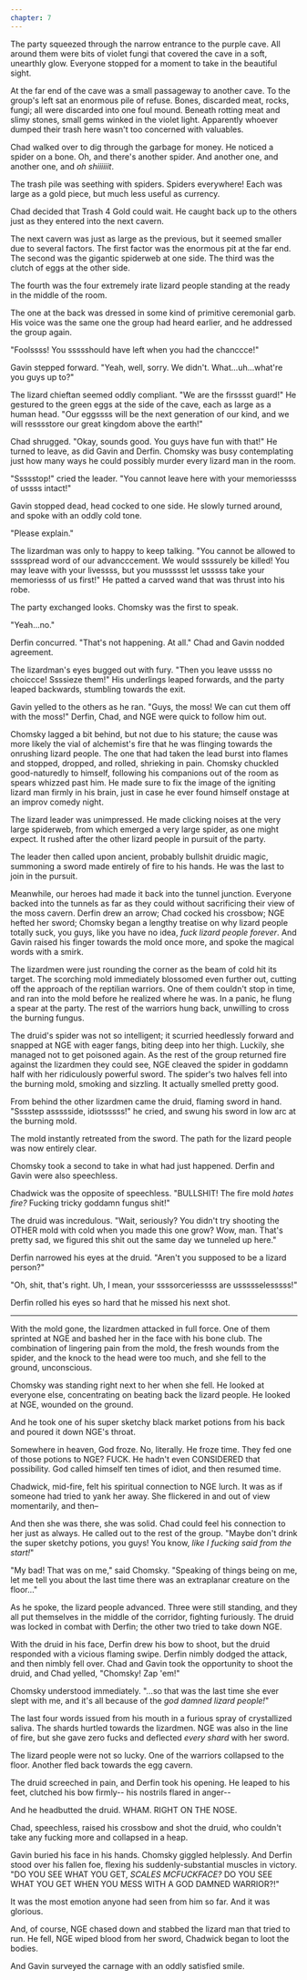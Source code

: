 ```yaml
---
chapter: 7
---
```


The party squeezed through the narrow entrance to the purple cave. All around them were bits of violet fungi that covered the cave in a soft, unearthly glow. Everyone stopped for a moment to take in the beautiful sight.

At the far end of the cave was a small passageway to another cave. To the group's left sat an enormous pile of refuse. Bones, discarded meat, rocks, fungi; all were discarded into one foul mound. Beneath rotting meat and slimy stones, small gems winked in the violet light. Apparently whoever dumped their trash here wasn't too concerned with valuables.

Chad walked over to dig through the garbage for money. He noticed a spider on a bone. Oh, and there's another spider. And another one, and another one, and _oh shiiiiiit_.

<!--more-->

The trash pile was seething with spiders. Spiders everywhere! Each was large as a gold piece, but much less useful as currency.

Chad decided that Trash 4 Gold could wait. He caught back up to the others just as they entered into the next cavern.

The next cavern was just as large as the previous, but it seemed smaller due to several factors. The first factor was the enormous pit at the far end. The second was the gigantic spiderweb at one side. The third was the clutch of eggs at the other side.

The fourth was the four extremely irate lizard people standing at the ready in the middle of the room.

The one at the back was dressed in some kind of primitive ceremonial garb. His voice was the same one the group had heard earlier, and he addressed the group again.

"Foolssss! You ssssshould have left when you had the chanccce!"

Gavin stepped forward. "Yeah, well, sorry. We didn't. What...uh...what're you guys up to?"

The lizard chieftan seemed oddly compliant. "We are the firsssst guard!" He gestured to the green eggs at the side of the cave, each as large as a human head. "Our eggssss will be the next generation of our kind, and we will resssstore our great kingdom above the earth!"

Chad shrugged. "Okay, sounds good. You guys have fun with that!" He turned to leave, as did Gavin and Derfin. Chomsky was busy contemplating just how many ways he could possibly murder every lizard man in the room.

"Ssssstop!" cried the leader. "You cannot leave here with your memoriessss of ussss intact!"

Gavin stopped dead, head cocked to one side. He slowly turned around, and spoke with an oddly cold tone.

"Please explain."

The lizardman was only to happy to keep talking. "You cannot be allowed to sssspread word of our advancccement. We would ssssurely be killed! You may leave with your livessss, but you mussssst let usssss take your memoriesss of us first!" He patted a carved wand that was thrust into his robe.

The party exchanged looks. Chomsky was the first to speak.

"Yeah...no."

Derfin concurred. "That's not happening. At all." Chad and Gavin nodded agreement.

The lizardman's eyes bugged out with fury. "Then you leave ussss no choiccce! Ssssieze them!" His underlings leaped forwards, and the party leaped backwards, stumbling towards the exit.

Gavin yelled to the others as he ran. "Guys, the moss! We can cut them off with the moss!" Derfin, Chad, and NGE were quick to follow him out.

Chomsky lagged a bit behind, but not due to his stature; the cause was more likely the vial of alchemist's fire that he was flinging towards the onrushing lizard people. The one that had taken the lead burst into flames and stopped, dropped, and rolled, shrieking in pain. Chomsky chuckled good-naturedly to himself, following his companions out of the room as spears whizzed past him. He made sure to fix the image of the igniting lizard man firmly in his brain, just in case he ever found himself onstage at an improv comedy night.

The lizard leader was unimpressed. He made clicking noises at the very large spiderweb, from which emerged a very large spider, as one might expect. It rushed after the other lizard people in pursuit of the party.

The leader then called upon ancient, probably bullshit druidic magic, summoning a sword made entirely of fire to his hands. He was the last to join in the pursuit.

Meanwhile, our heroes had made it back into the tunnel junction. Everyone backed into the tunnels as far as they could without sacrificing their view of the moss cavern. Derfin drew an arrow; Chad cocked his crossbow; NGE hefted her sword; Chomsky began a lengthy treatise on why lizard people totally suck, you guys, like you have no idea, _fuck lizard people forever_. And Gavin raised his finger towards the mold once more, and spoke the magical words with a smirk.

The lizardmen were just rounding the corner as the beam of cold hit its target. The scorching mold immediately blossomed even further out, cutting off the approach of the reptilian warriors. One of them couldn't stop in time, and ran into the mold before he realized where he was. In a panic, he flung a spear at the party. The rest of the warriors hung back, unwilling to cross the burning fungus.

The druid's spider was not so intelligent; it scurried heedlessly forward and snapped at NGE with eager fangs, biting deep into her thigh. Luckily, she managed not to get poisoned again. As the rest of the group returned fire against the lizardmen they could see, NGE cleaved the spider in goddamn half with her ridiculously powerful sword. The spider's two halves fell into the burning mold, smoking and sizzling. It actually smelled pretty good.

From behind the other lizardmen came the druid, flaming sword in hand. "Sssstep assssside, idiotsssss!" he cried, and swung his sword in  low arc at the burning mold.

The mold instantly retreated from the sword. The path for the lizard people was now entirely clear.

Chomsky took a second to take in what had just happened. Derfin and Gavin were also speechless.

Chadwick was the opposite of speechless. "BULLSHIT! The fire mold _hates fire?_ Fucking tricky goddamn fungus shit!"

The druid was incredulous. "Wait, seriously? You didn't try shooting the OTHER mold with cold when you made this one grow? Wow, man. That's pretty sad, we figured this shit out the same day we tunneled up here."

Derfin narrowed his eyes at the druid. "Aren't you supposed to be a lizard person?"

"Oh, shit, that's right. Uh, I mean, your ssssorceriessss are ussssselesssss!"

Derfin rolled his eyes so hard that he missed his next shot.

------------------------------

With the mold gone, the lizardmen attacked in full force. One of them sprinted at NGE and bashed her in the face with his bone club. The combination of lingering pain from the mold, the fresh wounds from the spider, and the knock to the head were too much, and she fell to the ground, unconscious.

Chomsky was standing right next to her when she fell. He looked at everyone else, concentrating on beating back the lizard people. He looked at NGE, wounded on the ground.

And he took one of his super sketchy black market potions from his back and poured it down NGE's throat.

Somewhere in heaven, God froze. No, literally. He froze time. They fed one of those potions to NGE? FUCK. He hadn't even CONSIDERED that possibility. God called himself ten times of idiot, and then resumed time.

Chadwick, mid-fire, felt his spiritual connection to NGE lurch. It was as if someone had tried to yank her away. She flickered in and out of view momentarily, and then–

And then she was there, she was solid. Chad could feel his connection to her just as always. He called out to the rest of the group. "Maybe don't drink the super sketchy potions, you guys! You know, _like I fucking said from the start!_"

"My bad! That was on me," said Chomsky. "Speaking of things being on me, let me tell you about the last time there was an extraplanar creature on the floor..."

As he spoke, the lizard people advanced. Three were still standing, and they all put themselves in the middle of the corridor, fighting furiously. The druid was locked in combat with Derfin; the other two tried to take down NGE.

With the druid in his face, Derfin drew his bow to shoot, but the druid responded with a vicious flaming swipe. Derfin nimbly dodged the attack, and then nimbly fell over. Chad and Gavin took the opportunity to shoot the druid, and Chad yelled, "Chomsky! Zap 'em!"

Chomsky understood immediately. "...so that was the last time she ever slept with me, and it's all because of the _god damned lizard people!_"

The last four words issued from his mouth in a furious spray of crystallized saliva. The shards hurtled towards the lizardmen. NGE was also in the line of fire, but she gave zero fucks and deflected _every shard_ with her sword.

The lizard people were not so lucky. One of the warriors collapsed to the floor. Another fled back towards the egg cavern.

The druid screeched in pain, and Derfin took his opening. He leaped to his feet, clutched his bow firmly-- his nostrils flared in anger--

And he headbutted the druid. WHAM. RIGHT ON THE NOSE.

Chad, speechless, raised his crossbow and shot the druid, who couldn't take any fucking more and collapsed in a heap.

Gavin buried his face in his hands. Chomsky giggled helplessly. And Derfin stood over his fallen foe, flexing his suddenly-substantial muscles in victory. "DO YOU SEE WHAT YOU GET, _SCALES MCFUCKFACE?_ DO YOU SEE WHAT YOU GET WHEN YOU MESS WITH A GOD DAMNED WARRIOR?!"

It was the most emotion anyone had seen from him so far. And it was glorious.

And, of course, NGE chased down and stabbed the lizard man that tried to run. He fell, NGE wiped blood from her sword, Chadwick began to loot the bodies.

And Gavin surveyed the carnage with an oddly satisfied smile.
